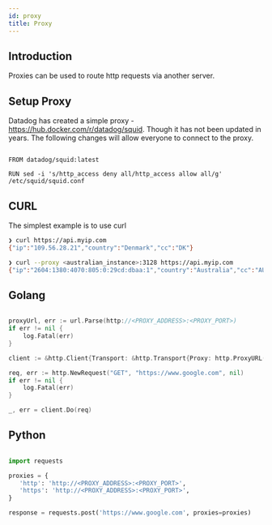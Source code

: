 ```yaml
---
id: proxy
title: Proxy
---
```


## Introduction

Proxies can be used to route http requests via another server.

## Setup Proxy

Datadog has created a simple proxy - https://hub.docker.com/r/datadog/squid. Though it has not been updated in years. The following changes will allow everyone to connect to the proxy.

```docker

FROM datadog/squid:latest

RUN sed -i 's/http_access deny all/http_access allow all/g' /etc/squid/squid.conf

```

## CURL

The simplest example is to use curl 

```bash
❯ curl https://api.myip.com
{"ip":"109.56.28.21","country":"Denmark","cc":"DK"}

❯ curl --proxy <australian_instance>:3128 https://api.myip.com
{"ip":"2604:1380:4070:805:0:29cd:dbaa:1","country":"Australia","cc":"AU"}%
```


## Golang

```go

proxyUrl, err := url.Parse(http://<PROXY_ADDRESS>:<PROXY_PORT>)
if err != nil {
    log.Fatal(err)
}

client := &http.Client{Transport: &http.Transport{Proxy: http.ProxyURL(proxyUrl)}}

req, err := http.NewRequest("GET", "https://www.google.com", nil)
if err != nil {
    log.Fatal(err)
}

_, err = client.Do(req)
``` 

## Python

```python

import requests

proxies = {
   'http': 'http://<PROXY_ADDRESS>:<PROXY_PORT>',
   'https': 'http://<PROXY_ADDRESS>:<PROXY_PORT>',
}

response = requests.post('https://www.google.com', proxies=proxies)


```